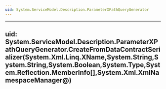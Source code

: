 ```yaml
---
uid: System.ServiceModel.Description.ParameterXPathQueryGenerator
---
```


---
uid: System.ServiceModel.Description.ParameterXPathQueryGenerator.CreateFromDataContractSerializer(System.Xml.Linq.XName,System.String,System.String,System.Boolean,System.Type,System.Reflection.MemberInfo[],System.Xml.XmlNamespaceManager@)
---
